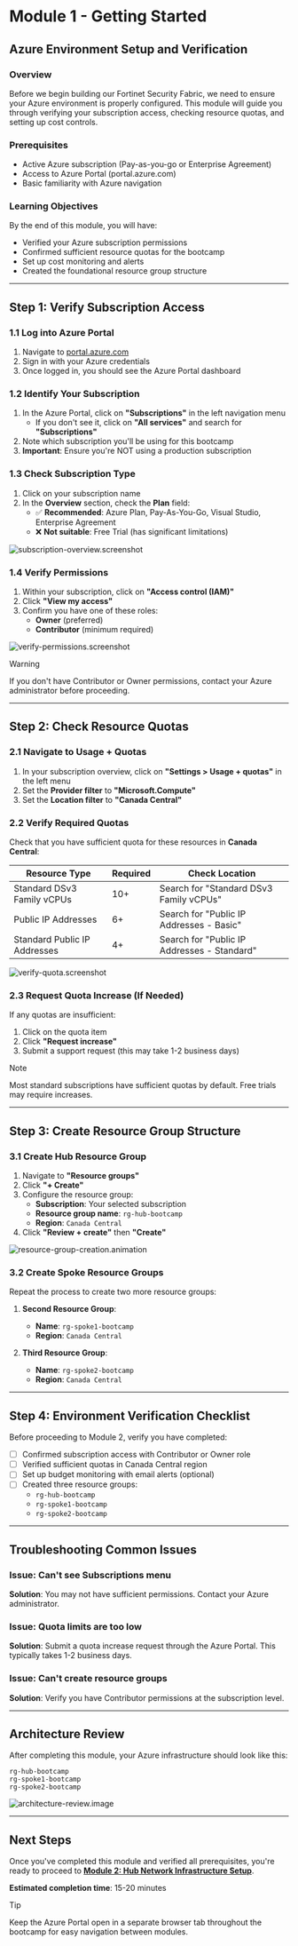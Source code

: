 # Module 1 - Getting Started

## Azure Environment Setup and Verification

### Overview

Before we begin building our Fortinet Security Fabric, we need to ensure your Azure environment is properly configured. This module will guide you through verifying your subscription access, checking resource quotas, and setting up cost controls.

### Prerequisites

- Active Azure subscription (Pay-as-you-go or Enterprise Agreement)
- Access to Azure Portal (portal.azure.com)
- Basic familiarity with Azure navigation

### Learning Objectives

By the end of this module, you will have:

- Verified your Azure subscription permissions
- Confirmed sufficient resource quotas for the bootcamp
- Set up cost monitoring and alerts
- Created the foundational resource group structure

---

## Step 1: Verify Subscription Access

### 1.1 Log into Azure Portal

1. Navigate to [portal.azure.com](https://portal.azure.com)
2. Sign in with your Azure credentials
3. Once logged in, you should see the Azure Portal dashboard

### 1.2 Identify Your Subscription

1. In the Azure Portal, click on **"Subscriptions"** in the left navigation menu
   - If you don't see it, click on **"All services"** and search for **"Subscriptions"**
2. Note which subscription you'll be using for this bootcamp
3. **Important**: Ensure you're NOT using a production subscription

### 1.3 Check Subscription Type

1. Click on your subscription name
2. In the **Overview** section, check the **Plan** field:
   - ✅ **Recommended**: Azure Plan, Pay-As-You-Go, Visual Studio, Enterprise Agreement
   - ❌ **Not suitable**: Free Trial (has significant limitations)

![subscription-overview.screenshot](images/1.3-subscription-plan.png)

### 1.4 Verify Permissions

1. Within your subscription, click on **"Access control (IAM)"**
2. Click **"View my access"**
3. Confirm you have one of these roles:
   - **Owner** (preferred)
   - **Contributor** (minimum required)

![verify-permissions.screenshot](images/1.4-verify-permissions.png)

> [!WARNING]
> If you don't have Contributor or Owner permissions, contact your Azure administrator before proceeding.

---

## Step 2: Check Resource Quotas

### 2.1 Navigate to Usage + Quotas

1. In your subscription overview, click on **"Settings > Usage + quotas"** in the left menu
2. Set the **Provider filter** to **"Microsoft.Compute"**
3. Set the **Location filter** to **"Canada Central"**

### 2.2 Verify Required Quotas

Check that you have sufficient quota for these resources in **Canada Central**:

| Resource Type | Required | Check Location |
|---------------|----------|----------------|
| Standard DSv3 Family vCPUs | 10+ | Search for "Standard DSv3 Family vCPUs" |
| Public IP Addresses | 6+ | Search for "Public IP Addresses - Basic" |
| Standard Public IP Addresses | 4+ | Search for "Public IP Addresses - Standard" |

![verify-quota.screenshot](images/2.2-verify-quotas.png)

### 2.3 Request Quota Increase (If Needed)

If any quotas are insufficient:

1. Click on the quota item
2. Click **"Request increase"**
3. Submit a support request (this may take 1-2 business days)

> [!NOTE]
> Most standard subscriptions have sufficient quotas by default. Free trials may require increases.

---

## Step 3: Create Resource Group Structure

### 3.1 Create Hub Resource Group

1. Navigate to **"Resource groups"**
2. Click **"+ Create"**
3. Configure the resource group:
   - **Subscription**: Your selected subscription
   - **Resource group name**: `rg-hub-bootcamp`
   - **Region**: `Canada Central`
4. Click **"Review + create"** then **"Create"**

![resource-group-creation.animation](images/4.1-resource-group-creation.gif)

### 3.2 Create Spoke Resource Groups

Repeat the process to create two more resource groups:

1. **Second Resource Group**:
   - **Name**: `rg-spoke1-bootcamp`
   - **Region**: `Canada Central`

2. **Third Resource Group**:
   - **Name**: `rg-spoke2-bootcamp`
   - **Region**: `Canada Central`

---

## Step 4: Environment Verification Checklist

Before proceeding to Module 2, verify you have completed:

- [ ] Confirmed subscription access with Contributor or Owner role
- [ ] Verified sufficient quotas in Canada Central region
- [ ] Set up budget monitoring with email alerts (optional)
- [ ] Created three resource groups:
  - `rg-hub-bootcamp`
  - `rg-spoke1-bootcamp`
  - `rg-spoke2-bootcamp`

---

## Troubleshooting Common Issues

### Issue: Can't see Subscriptions menu

**Solution**: You may not have sufficient permissions. Contact your Azure administrator.

### Issue: Quota limits are too low

**Solution**: Submit a quota increase request through the Azure Portal. This typically takes 1-2 business days.

### Issue: Can't create resource groups

**Solution**: Verify you have Contributor permissions at the subscription level.

---

## Architecture Review

After completing this module, your Azure infrastructure should look like this:

```text
rg-hub-bootcamp
rg-spoke1-bootcamp
rg-spoke2-bootcamp
```

![architecture-review.image](images/arch-review-mod1.png)

---

## Next Steps

Once you've completed this module and verified all prerequisites, you're ready to proceed to [**Module 2: Hub Network Infrastructure Setup**](/modules/module-02-hub-setup/README.md).

**Estimated completion time**: 15-20 minutes

> [!TIP]
> Keep the Azure Portal open in a separate browser tab throughout the bootcamp for easy navigation between modules.
